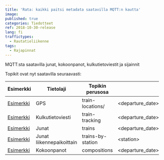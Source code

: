```yaml
---
title: 'Rata: kaikki paitsi metadata saatavilla MQTT:n kautta'
image: 
published: true
categories: Tiedotteet
ref: 2018-10-30-release
lang: fi
traffictypes:
  - Rautatieliikenne
tags:
  - Rajapinnat
---
```


MQTT:sta saatavilla junat, kokoonpanot, kulkutietoviestit ja sijainnit

Topikit ovat nyt saatavilla seuraavasti:

 | Esimerkki        			| Tietolaji  | Topikin perusosa      	| Topikin jatko-osa  | 
 | ------------- 			|-------------				|-----				| --- |
 | [Esimerkki](http://jsfiddle.net/k8sfd4an/53/) |  GPS      					| train-locations/ 			| <departure_date>/<train_number> | 
 | [Esimerkki](http://jsfiddle.net/cb2uj7kg/2/) | Kulkutietoviesti  		| train-tracking      		|  <departure_date>/<train_number>/\<type>/\<station>/<track_section>/<previous_station>/<next_station>/<previous_track_section>/<next_track_section> |
 | [Esimerkki](http://jsfiddle.net/cb2uj7kg/) | Junat 					| trains      				| <departure_date>/<train_number>/<train_category>/<train_type>/\<operator>/<commuter_line>/<running_currently>/<timetable_type> |
 | [Esimerkki](http://jsfiddle.net/a9dgjm10/1/) | Junat liikennepaikoittain | trains-by-station      	| \<station> |
 | [Esimerkki](http://jsfiddle.net/cb2uj7kg/3/) | Kokoonpanot 				| compositions      		| <departure_date>/<train_number>/<train_category>/<train_type>/\<operator> |